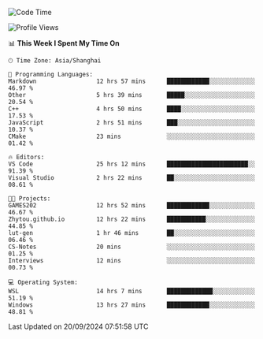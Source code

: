 <!--START_SECTION:waka-->
![Code Time](http://img.shields.io/badge/Code%20Time-2%2C006%20hrs%2027%20mins-blue)

![Profile Views](http://img.shields.io/badge/Profile%20Views-0-blue)

📊 **This Week I Spent My Time On** 

```text
🕑︎ Time Zone: Asia/Shanghai

💬 Programming Languages: 
Markdown                 12 hrs 57 mins      ████████████░░░░░░░░░░░░░   46.97 % 
Other                    5 hrs 39 mins       █████░░░░░░░░░░░░░░░░░░░░   20.54 % 
C++                      4 hrs 50 mins       ████░░░░░░░░░░░░░░░░░░░░░   17.53 % 
JavaScript               2 hrs 51 mins       ███░░░░░░░░░░░░░░░░░░░░░░   10.37 % 
CMake                    23 mins             ░░░░░░░░░░░░░░░░░░░░░░░░░   01.42 % 

🔥 Editors: 
VS Code                  25 hrs 12 mins      ███████████████████████░░   91.39 % 
Visual Studio            2 hrs 22 mins       ██░░░░░░░░░░░░░░░░░░░░░░░   08.61 % 

🐱‍💻 Projects: 
GAMES202                 12 hrs 52 mins      ████████████░░░░░░░░░░░░░   46.67 % 
Zhytou.github.io         12 hrs 22 mins      ███████████░░░░░░░░░░░░░░   44.85 % 
lut-gen                  1 hr 46 mins        ██░░░░░░░░░░░░░░░░░░░░░░░   06.46 % 
CS-Notes                 20 mins             ░░░░░░░░░░░░░░░░░░░░░░░░░   01.25 % 
Interviews               12 mins             ░░░░░░░░░░░░░░░░░░░░░░░░░   00.73 % 

💻 Operating System: 
WSL                      14 hrs 7 mins       █████████████░░░░░░░░░░░░   51.19 % 
Windows                  13 hrs 27 mins      ████████████░░░░░░░░░░░░░   48.81 % 
```


 Last Updated on 20/09/2024 07:51:58 UTC
<!--END_SECTION:waka-->
